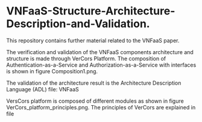 # VNFaaS-Structure-Architecture-Description-and-Validation.
This repository contains further material related to the VNFaaS paper.

The verification and validation of the VNFaaS components architecture and structure is made through VerCors Platform. The composition of Authentication-as-a-Service and Authorization-as-a-Service with interfaces is shown in figure Composition1.png. 

The validation of the architecture result is the Architecture Description Language (ADL) file: VNFaaS


VersCors platform is composed of different modules as shown in figure VerCors_platform_principles.png. The principles of VerCors are explained in file 
